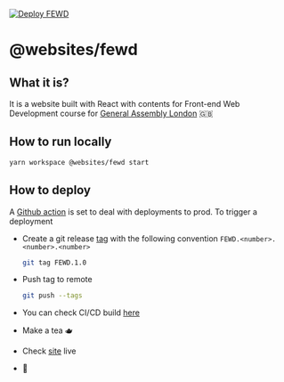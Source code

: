[![Deploy FEWD](https://github.com/pataruco/ga/actions/workflows/deploy-fewd.yml/badge.svg)](https://github.com/pataruco/ga/actions/workflows/deploy-fewd.yml)

# @websites/fewd

## What it is?

It is a website built with React with contents for Front-end Web Development course for [General Assembly London][ga] 🇬🇧

## How to run locally

```sh
yarn workspace @websites/fewd start
```

## How to deploy

A [Github action][gh-actions] is set to deal with deployments to prod. To trigger a deployment

- Create a git release [tag][git-tag] with the following convention `FEWD.<number>.<number>.<number>`

  ```sh
  git tag FEWD.1.0
  ```

- Push tag to remote

  ```sh
  git push --tags
  ```

- You can check CI/CD build [here](https://github.com/pataruco/ga/actions/workflows/deploy-fewd.yml?query=workflow%3ACI)

- Make a tea 🫖

- Check [site][site] live

- 🚀

[react]: https://reactjs.org/
[netlify]: https://www.netlify.com/
[ga]: https://generalassemb.ly/locations/london
[gh-actions]: https://github.com/features/actions
[remark]: https://github.com/gnab/remark/
[remark-syntax]: https://github.com/gnab/remark/wiki/Markdown
[git-tag]: https://git-scm.com/book/en/v2/Git-Basics-Tagging
[site]: https://fewd.pataruco.dev/
